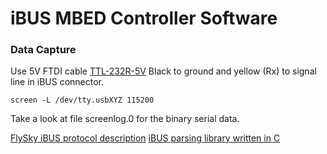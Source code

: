 # iBUS MBED Controller Software

### Data Capture
Use 5V FTDI cable [TTL-232R-5V](https://www.ftdichip.com/Support/Documents/DataSheets/Cables/DS_TTL-232R_CABLES.pdf)
Black to ground and yellow (Rx) to signal line in iBUS connector.

`screen -L /dev/tty.usbXYZ 115200`

Take a look at file screenlog.0 for the binary serial data.

[FlySky iBUS protocol description](http://blog.dsp.id.au/posts/2017/10/22/flysky-ibus-protocol/)
[iBUS parsing library written in C](https://github.com/33d/ibus-library/)
